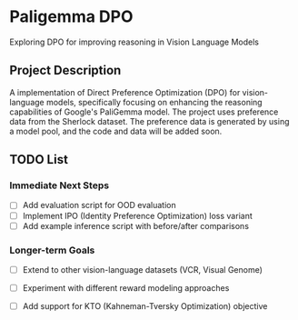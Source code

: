 # Paligemma DPO
Exploring DPO for improving reasoning in Vision Language Models

## Project Description
A implementation of Direct Preference Optimization (DPO) for vision-language models, specifically focusing on enhancing the reasoning capabilities of Google's PaliGemma model. The project uses preference data from the Sherlock dataset. The preference data is generated by using a model pool, and the code and data will be added soon. 

## TODO List
### Immediate Next Steps
- [ ] Add evaluation script for OOD evaluation
- [ ] Implement IPO (Identity Preference Optimization) loss variant
- [ ] Add example inference script with before/after comparisons

### Longer-term Goals
- [ ] Extend to other vision-language datasets (VCR, Visual Genome)
- [ ] Experiment with different reward modeling approaches
- [ ] Add support for KTO (Kahneman-Tversky Optimization) objective


